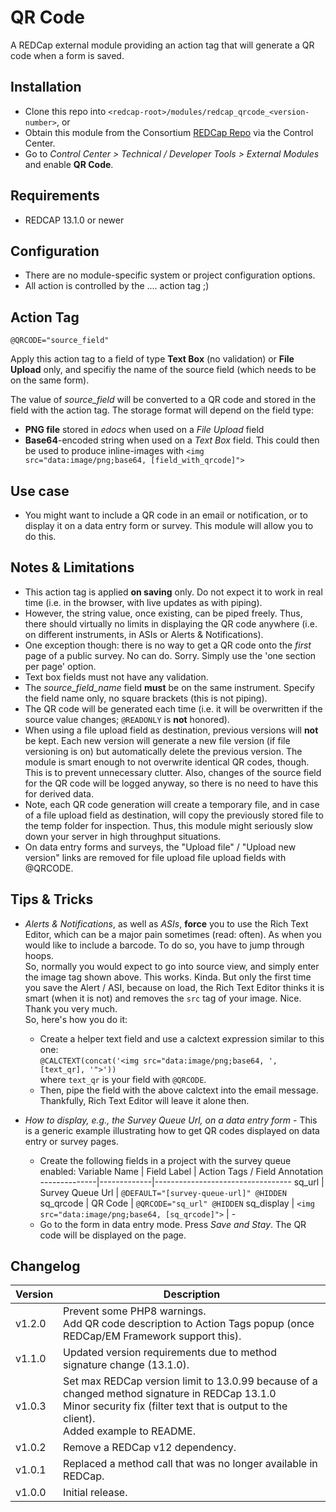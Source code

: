 # QR Code

A REDCap external module providing an action tag that will generate a QR code when a form is saved.

## Installation

- Clone this repo into `<redcap-root>/modules/redcap_qrcode_<version-number>`, or
- Obtain this module from the Consortium [REDCap Repo](https://redcap.vanderbilt.edu/consortium/modules/index.php) via the Control Center.
- Go to _Control Center > Technical / Developer Tools > External Modules_ and enable **QR Code**.

## Requirements

- REDCAP 13.1.0 or newer

## Configuration

- There are no module-specific system or project configuration options.
- All action is controlled by the .... action tag ;)

## Action Tag

`@QRCODE="source_field"`

Apply this action tag to a field of type **Text Box** (no validation) or **File Upload** only, and specifiy the name of the source field (which needs to be on the same form).

The value of *source_field* will be converted to a QR code and stored in the field with the action tag. The storage format will depend on the field type:

- **PNG file** stored in *edocs* when used on a *File Upload* field
- **Base64**-encoded string when used on a *Text Box* field. This could then be used to produce inline-images with `<img src="data:image/png;base64, [field_with_qrcode]">`

## Use case

- You might want to include a QR code in an email or notification, or to display it on a data entry form or survey. This module will allow you to do this.

## Notes & Limitations

- This action tag is applied **on saving** only. Do not expect it to work in real time (i.e. in the browser, with live updates as with piping).
- However, the string value, once existing, can be piped freely. Thus, there should virtually no limits in displaying the QR code anywhere (i.e. on different instruments, in ASIs or Alerts & Notifications).
- One exception though: there is no way to get a QR code onto the *first* page of a public survey. No can do. Sorry. Simply use the 'one section per page' option.
- Text box fields must not have any validation.
- The *source_field_name* field **must** be on the same instrument. Specify the field name only, no square brackets (this is not piping).
- The QR code will be generated each time (i.e. it will be overwritten if the source value changes; `@READONLY` is **not** honored).
- When using a file upload field as destination, previous versions will **not** be kept. Each new version will generate a new file version (if file versioning is on) but automatically delete the previous version. The module is smart enough to not overwrite identical QR codes, though. This is to prevent unnecessary clutter. Also, changes of the source field for the QR code will be logged anyway, so there is no need to have this for derived data.
- Note, each QR code generation will create a temporary file, and in case of a file upload field as destination, will copy the previously stored file to the temp folder for inspection. Thus, this module might seriously slow down your server in high throughput situations.
- On data entry forms and surveys, the "Upload file" / "Upload new version" links are removed for file upload file upload fields with @QRCODE.

## Tips & Tricks

- *Alerts & Notifications*, as well as *ASIs*, **force** you to use the Rich Text Editor, which can be a major pain sometimes (read: often). As when you would like to include a barcode. To do so, you have to jump through hoops.  
  So, normally you would expect to go into source view, and simply enter the image tag shown above. This works. Kinda. But only the first time you save the Alert / ASI, because on load, the Rich Text Editor thinks it is smart (when it is not) and removes the `src` tag of your image. Nice. Thank you very much.  
  So, here's how you do it:  
  - Create a helper text field and use a calctext expression similar to this one:  
  `@CALCTEXT(concat('<img src="data:image/png;base64, ', [text_qr], '">'))`  
  where `text_qr` is your field with `@QRCODE`.
  - Then, pipe the field with the above calctext into the email message. Thankfully, Rich Text Editor will leave it alone then.

- _How to display, e.g., the Survey Queue Url, on a data entry form_ - This is a generic example illustrating how to get QR codes displayed on data entry or survey pages.
  - Create the following fields in a project with the survey queue enabled:
    Variable Name | Field Label | Action Tags / Field Annotation
    --------------|-------------|----------------------------------
    sq_url        | Survey Queue Url | `@DEFAULT="[survey-queue-url]" @HIDDEN`
    sq_qrcode     | QR Code | `@QRCODE="sq_url" @HIDDEN`
    sq_display    | `<img src="data:image/png;base64, [sq_qrcode]">` | -
  - Go to the form in data entry mode. Press _Save and Stay_. The QR code will be displayed on the page.


## Changelog

Version | Description
------- | ------------------
v1.2.0  | Prevent some PHP8 warnings.<br>Add QR code description to Action Tags popup (once REDCap/EM Framework support this).
v1.1.0  | Updated version requirements due to method signature change (13.1.0).
v1.0.3  | Set max REDCap version limit to 13.0.99 because of a changed method signature in REDCap 13.1.0<br>Minor security fix (filter text that is output to the client).<br>Added example to README.
v1.0.2  | Remove a REDCap v12 dependency.
v1.0.1  | Replaced a method call that was no longer available in REDCap.
v1.0.0  | Initial release.
